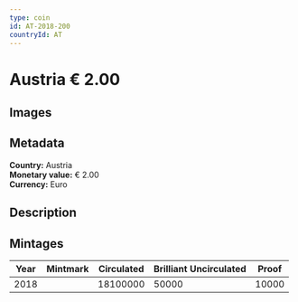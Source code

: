 ```yaml
---
type: coin
id: AT-2018-200
countryId: AT
---
```


# Austria € 2.00

## Images


## Metadata

**Country:** Austria\
**Monetary value:** € 2.00\
**Currency:** Euro

## Description


## Mintages
| Year | Mintmark | Circulated | Brilliant Uncirculated | Proof |
| ---- | -------- | ---------- | ---------------------- | ----- |
| 2018 |  | 18100000| 50000 | 10000 |
